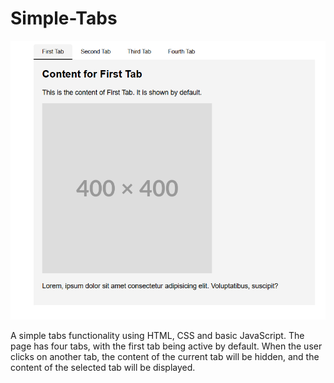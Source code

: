 # Simple-Tabs

![simple-Tabs](simple-tabs.PNG)

A simple tabs functionality using HTML, CSS and basic JavaScript. The page has four tabs, with the first tab being active by default. When the user clicks on another tab, the content of the current tab will be hidden, and the content of the selected tab will be displayed.
